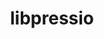 ---
title: "libpressio"
layout: cache
categories: [package, develop-2023-10-15]
meta: {"versions": ["0.95.1"], "compilers": ["cce@=15.0.1", "gcc@=11.4.0", "oneapi@=2023.2.1"], "oss": ["rhel8", "ubuntu20.04"], "platforms": ["linux"], "targets": ["x86_64_v3", "zen4"], "stacks": ["e4s", "e4s-cray-rhel", "e4s-oneapi", "root"], "num_specs": 5, "num_specs_by_stack": {"root": 5, "e4s-cray-rhel": 1, "e4s": 3, "e4s-oneapi": 1}}
spec_details: [{"hash": "3yxlzukou4v3cj7r4qzvpyqcuiho4eip", "compiler": "cce@=15.0.1", "versions": ["0.95.1"], "os": "rhel8", "platform": "linux", "target": "zen4", "variants": ["~arc", "+bitgrooming", "~blosc", "~boost", "build_system=cmake", "build_type=Release", "+bzip2", "+core", "~cuda", "~cusz", "~digitrounding", "~docs", "+fpzip", "~ftk", "generator=make", "+hdf5", "~ipo", "+json", "+libdistributed", "+lua", "~magick", "+mgard", "~mgardx", "+mpi", "~ndzip", "+netcdf", "+openmp", "~petsc", "+python", "~qoz", "+remote", "+sz", "+sz3", "~szauto", "+unix", "+zfp"], "stacks": ["root", "e4s-cray-rhel"], "size": "-", "tarball": "https://binaries.spack.io/releases/develop-2023-10-15/build_cache/linux-rhel8-zen4/cce-15.0.1/libpressio-0.95.1/linux-rhel8-zen4-cce-15.0.1-libpressio-0.95.1-3yxlzukou4v3cj7r4qzvpyqcuiho4eip.spack"}, {"hash": "renzd4iihtselvgksd7ixyiem7fatcgl", "compiler": "gcc@=11.4.0", "versions": ["0.95.1"], "os": "ubuntu20.04", "platform": "linux", "target": "x86_64_v3", "variants": ["~arc", "+bitgrooming", "~blosc", "~boost", "build_system=cmake", "build_type=Release", "+bzip2", "+core", "~cuda", "~cusz", "~digitrounding", "~docs", "+fpzip", "~ftk", "generator=make", "+hdf5", "~ipo", "~json", "+libdistributed", "+lua", "~magick", "~mgard", "~mgardx", "+mpi", "~ndzip", "~netcdf", "+openmp", "~petsc", "+python", "~qoz", "~remote", "+sz", "+sz3", "~szauto", "+unix", "+zfp"], "stacks": ["e4s", "root"], "size": "-", "tarball": "https://binaries.spack.io/releases/develop-2023-10-15/build_cache/linux-ubuntu20.04-x86_64_v3/gcc-11.4.0/libpressio-0.95.1/linux-ubuntu20.04-x86_64_v3-gcc-11.4.0-libpressio-0.95.1-renzd4iihtselvgksd7ixyiem7fatcgl.spack"}, {"hash": "u3t4s6rrqvvanlhu73s6rijgnvzoi66d", "compiler": "gcc@=11.4.0", "versions": ["0.95.1"], "os": "ubuntu20.04", "platform": "linux", "target": "x86_64_v3", "variants": ["~arc", "+bitgrooming", "~blosc", "~boost", "build_system=cmake", "build_type=Release", "+bzip2", "+core", "+cuda", "cuda_arch=90", "+cusz", "~digitrounding", "~docs", "+fpzip", "~ftk", "generator=make", "+hdf5", "~ipo", "+json", "+libdistributed", "+lua", "~magick", "+mgard", "~mgardx", "+mpi", "~ndzip", "+netcdf", "+openmp", "~petsc", "+python", "~qoz", "+remote", "+sz", "+sz3", "~szauto", "+unix", "+zfp"], "stacks": ["e4s", "root"], "size": "-", "tarball": "https://binaries.spack.io/releases/develop-2023-10-15/build_cache/linux-ubuntu20.04-x86_64_v3/gcc-11.4.0/libpressio-0.95.1/linux-ubuntu20.04-x86_64_v3-gcc-11.4.0-libpressio-0.95.1-u3t4s6rrqvvanlhu73s6rijgnvzoi66d.spack"}, {"hash": "ic3g2i5vbcb22ggd4ik33tnvb5uw3p2p", "compiler": "gcc@=11.4.0", "versions": ["0.95.1"], "os": "ubuntu20.04", "platform": "linux", "target": "x86_64_v3", "variants": ["~arc", "+bitgrooming", "~blosc", "~boost", "build_system=cmake", "build_type=Release", "+bzip2", "+core", "+cuda", "cuda_arch=80", "+cusz", "~digitrounding", "~docs", "+fpzip", "~ftk", "generator=make", "+hdf5", "~ipo", "+json", "+libdistributed", "+lua", "~magick", "+mgard", "~mgardx", "+mpi", "~ndzip", "+netcdf", "+openmp", "~petsc", "+python", "~qoz", "+remote", "+sz", "+sz3", "~szauto", "+unix", "+zfp"], "stacks": ["e4s", "root"], "size": "-", "tarball": "https://binaries.spack.io/releases/develop-2023-10-15/build_cache/linux-ubuntu20.04-x86_64_v3/gcc-11.4.0/libpressio-0.95.1/linux-ubuntu20.04-x86_64_v3-gcc-11.4.0-libpressio-0.95.1-ic3g2i5vbcb22ggd4ik33tnvb5uw3p2p.spack"}, {"hash": "6ls4v6acrwktiiiw5tbpnwgyfebkzsol", "compiler": "oneapi@=2023.2.1", "versions": ["0.95.1"], "os": "ubuntu20.04", "platform": "linux", "target": "x86_64_v3", "variants": ["~arc", "+bitgrooming", "~blosc", "~boost", "build_system=cmake", "build_type=Release", "+bzip2", "+core", "~cuda", "~cusz", "~digitrounding", "~docs", "+fpzip", "~ftk", "generator=make", "+hdf5", "~ipo", "~json", "+libdistributed", "+lua", "~magick", "~mgard", "~mgardx", "+mpi", "~ndzip", "~netcdf", "+openmp", "~petsc", "+python", "~qoz", "~remote", "+sz", "+sz3", "~szauto", "+unix", "+zfp"], "stacks": ["root", "e4s-oneapi"], "size": "-", "tarball": "https://binaries.spack.io/releases/develop-2023-10-15/build_cache/linux-ubuntu20.04-x86_64_v3/oneapi-2023.2.1/libpressio-0.95.1/linux-ubuntu20.04-x86_64_v3-oneapi-2023.2.1-libpressio-0.95.1-6ls4v6acrwktiiiw5tbpnwgyfebkzsol.spack"}]
---